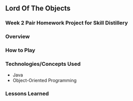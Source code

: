 ## Lord Of The Objects

### Week 2 Pair Homework Project for Skill Distillery

### Overview

### How to Play

### Technologies/Concepts Used
* Java
* Object-Oriented Programming

### Lessons Learned